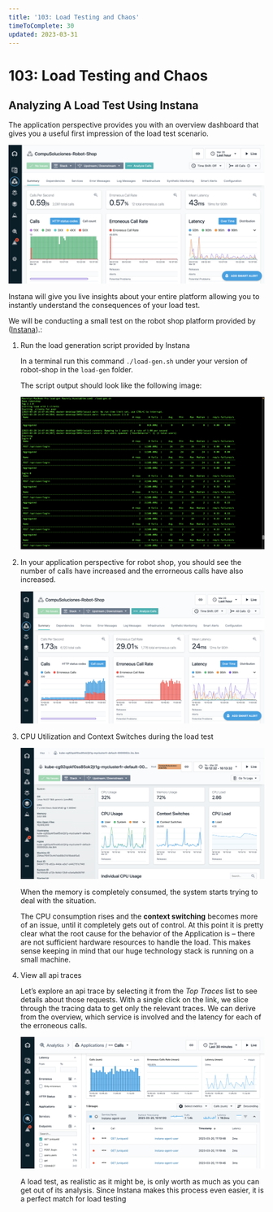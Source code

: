 ```yaml
---
title: '103: Load Testing and Chaos'
timeToComplete: 30
updated: 2023-03-31
---
```


# 103: Load Testing and Chaos

## Analyzing A Load Test Using Instana

The application perspective provides you with an overview dashboard that gives you a useful first impression of the load test scenario.

![](./images/103/application-perspective.png)

Instana will give you live insights about your entire platform allowing you to instantly understand the consequences of your load test.

We will be conducting a small test on the robot shop platform provided by ([Instana](https://github.com/instana/robot-shop/tree/master/load-gen)).:

1. Run the load generation script provided by Instana

   In a terminal run this command `./load-gen.sh` under your version of robot-shop in the `load-gen` folder.

   The script output should look like the following image:

   ![](./images/103/load-gen-script.png)

2. In your application perspective for robot shop, you should see the number of calls have increased and the errorneous calls have also increased.

   ![](./images/103/erroneous-calls.png)

3. CPU Utilization and Context Switches during the load test

   ![](./images/103/cpu-usage.png)

   When the memory is completely consumed, the system starts trying to deal with the situation.

   The CPU consumption rises and the **context switching** becomes more of an issue, until it completely gets out of control. At this point it is pretty clear what the root cause for the behavior of the Application is – there are not sufficient hardware resources to handle the load. This makes sense keeping in mind that our huge technology stack is running on a small machine.

4. View all api traces

   Let’s explore an api trace by selecting it from the _Top Traces_ list to see details about those requests.
   With a single click on the link, we slice through the tracing data to get only the relevant traces. We can derive from the overview, which service is involved and the latency for each of the erroneous calls.

   ![](./images/103/trace-calls.png)

   A load test, as realistic as it might be, is only worth as much as you can get out of its analysis. Since Instana makes this process even easier, it is a perfect match for load testing
